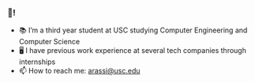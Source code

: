 ### 👋!

- 📚 I’m a third year student at USC studying Computer Engineering and Computer Science
- 🖥️ I have previous work experience at several tech companies through internships
- 📫 How to reach me: arassi@usc.edu
<!--
**arassi/arassi** is a ✨ _special_ ✨ repository because its `README.md` (this file) appears on your GitHub profile.

Here are some ideas to get you started:

- 🔭 I’m currently working on ...
- 🌱 I’m currently learning ...
- 👯 I’m looking to collaborate on ...
- 🤔 I’m looking for help with ...
- 💬 Ask me about ...
- 📫 How to reach me: ...
- 😄 Pronouns: ...
- ⚡ Fun fact: ...
-->
